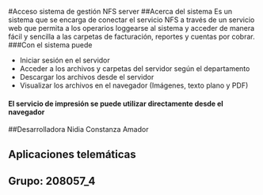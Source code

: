 #Acceso sistema de gestión NFS server
##Acerca del sistema
Es un sistema que se encarga de conectar el servicio NFS a través de un servicio web que permita a los operarios loggearse al sistema y acceder de manera fácil y sencilla a las carpetas de facturación, reportes y cuentas por cobrar.
###Con el sistema puede
-	Iniciar sesión en el servidor
-	Acceder a los archivos y carpetas del servidor según el departamento
-	Descargar los archivos desde el servidor
-	Visualizar los archivos en el navegador (Imágenes, texto plano y PDF)
#### El servicio de impresión se puede utilizar directamente desde el navegador
##Desarrolladora Nidia Constanza Amador
## Aplicaciones telemáticas
## Grupo: 208057_4